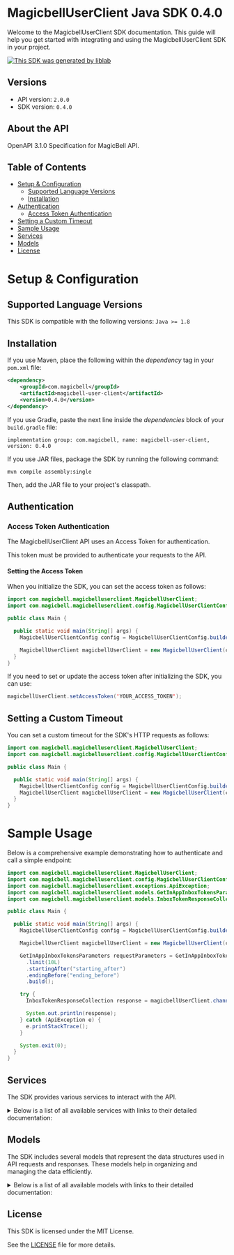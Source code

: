 # MagicbellUserClient Java SDK 0.4.0

Welcome to the MagicbellUserClient SDK documentation. This guide will help you get started with integrating and using the MagicbellUserClient SDK in your project.

[![This SDK was generated by liblab](https://public-liblab-readme-assets.s3.us-east-1.amazonaws.com/built-by-liblab-icon.svg)](https://liblab.com/?utm_source=readme)

## Versions

- API version: `2.0.0`
- SDK version: `0.4.0`

## About the API

OpenAPI 3.1.0 Specification for MagicBell API.

## Table of Contents

- [Setup & Configuration](#setup--configuration)
  - [Supported Language Versions](#supported-language-versions)
  - [Installation](#installation)
- [Authentication](#authentication)
  - [Access Token Authentication](#access-token-authentication)
- [Setting a Custom Timeout](#setting-a-custom-timeout)
- [Sample Usage](#sample-usage)
- [Services](#services)
- [Models](#models)
- [License](#license)

# Setup & Configuration

## Supported Language Versions

This SDK is compatible with the following versions: `Java >= 1.8`

## Installation

If you use Maven, place the following within the _dependency_ tag in your `pom.xml` file:

```XML
<dependency>
    <groupId>com.magicbell</groupId>
    <artifactId>magicbell-user-client</artifactId>
    <version>0.4.0</version>
</dependency>
```

If you use Gradle, paste the next line inside the _dependencies_ block of your `build.gradle` file:

```Gradle
implementation group: com.magicbell, name: magicbell-user-client, version: 0.4.0
```

If you use JAR files, package the SDK by running the following command:

```shell
mvn compile assembly:single
```

Then, add the JAR file to your project's classpath.

## Authentication

### Access Token Authentication

The MagicbellUserClient API uses an Access Token for authentication.

This token must be provided to authenticate your requests to the API.

#### Setting the Access Token

When you initialize the SDK, you can set the access token as follows:

```java
import com.magicbell.magicbelluserclient.MagicbellUserClient;
import com.magicbell.magicbelluserclient.config.MagicbellUserClientConfig;

public class Main {

  public static void main(String[] args) {
    MagicbellUserClientConfig config = MagicbellUserClientConfig.builder().accessToken("YOUR_ACCESS_TOKEN").build();

    MagicbellUserClient magicbellUserClient = new MagicbellUserClient(config);
  }
}

```

If you need to set or update the access token after initializing the SDK, you can use:

```java
magicbellUserClient.setAccessToken('YOUR_ACCESS_TOKEN');
```

## Setting a Custom Timeout

You can set a custom timeout for the SDK's HTTP requests as follows:

```java
import com.magicbell.magicbelluserclient.MagicbellUserClient;
import com.magicbell.magicbelluserclient.config.MagicbellUserClientConfig;

public class Main {

  public static void main(String[] args) {
    MagicbellUserClientConfig config = MagicbellUserClientConfig.builder().timeout(10000).build();
    MagicbellUserClient magicbellUserClient = new MagicbellUserClient(config);
  }
}

```

# Sample Usage

Below is a comprehensive example demonstrating how to authenticate and call a simple endpoint:

```java
import com.magicbell.magicbelluserclient.MagicbellUserClient;
import com.magicbell.magicbelluserclient.config.MagicbellUserClientConfig;
import com.magicbell.magicbelluserclient.exceptions.ApiException;
import com.magicbell.magicbelluserclient.models.GetInAppInboxTokensParameters;
import com.magicbell.magicbelluserclient.models.InboxTokenResponseCollection;

public class Main {

  public static void main(String[] args) {
    MagicbellUserClientConfig config = MagicbellUserClientConfig.builder().accessToken("YOUR_ACCESS_TOKEN").build();

    MagicbellUserClient magicbellUserClient = new MagicbellUserClient(config);

    GetInAppInboxTokensParameters requestParameters = GetInAppInboxTokensParameters.builder()
      .limit(10L)
      .startingAfter("starting_after")
      .endingBefore("ending_before")
      .build();

    try {
      InboxTokenResponseCollection response = magicbellUserClient.channels.getInAppInboxTokens(requestParameters);

      System.out.println(response);
    } catch (ApiException e) {
      e.printStackTrace();
    }

    System.exit(0);
  }
}

```

## Services

The SDK provides various services to interact with the API.

<details> 
<summary>Below is a list of all available services with links to their detailed documentation:</summary>

| Name                                                                                                                                         |
| :------------------------------------------------------------------------------------------------------------------------------------------- |
| ChannelsService: [[Java](documentation/services/ChannelsService.md)] [[Kotlin](documentation/services/ChannelsService.kt.md)]                |
| IntegrationsService: [[Java](documentation/services/IntegrationsService.md)] [[Kotlin](documentation/services/IntegrationsService.kt.md)]    |
| NotificationsService: [[Java](documentation/services/NotificationsService.md)] [[Kotlin](documentation/services/NotificationsService.kt.md)] |

</details>

## Models

The SDK includes several models that represent the data structures used in API requests and responses. These models help in organizing and managing the data efficiently.

<details> 
<summary>Below is a list of all available models with links to their detailed documentation:</summary>

| Name                                                                                           | Description |
| :--------------------------------------------------------------------------------------------- | :---------- |
| [InboxTokenResponseCollection](documentation/models/InboxTokenResponseCollection.md)           |             |
| [InboxToken](documentation/models/InboxToken.md)                                               |             |
| [InboxTokenResponse](documentation/models/InboxTokenResponse.md)                               |             |
| [DiscardResult](documentation/models/DiscardResult.md)                                         |             |
| [ApnsTokenCollection](documentation/models/ApnsTokenCollection.md)                             |             |
| [ApnsTokenPayload](documentation/models/ApnsTokenPayload.md)                                   |             |
| [ApnsToken](documentation/models/ApnsToken.md)                                                 |             |
| [ExpoTokenCollection](documentation/models/ExpoTokenCollection.md)                             |             |
| [ExpoTokenPayload](documentation/models/ExpoTokenPayload.md)                                   |             |
| [ExpoToken](documentation/models/ExpoToken.md)                                                 |             |
| [FcmTokenCollection](documentation/models/FcmTokenCollection.md)                               |             |
| [FcmTokenPayload](documentation/models/FcmTokenPayload.md)                                     |             |
| [FcmToken](documentation/models/FcmToken.md)                                                   |             |
| [SlackTokenCollection](documentation/models/SlackTokenCollection.md)                           |             |
| [SlackTokenPayload](documentation/models/SlackTokenPayload.md)                                 |             |
| [SlackToken](documentation/models/SlackToken.md)                                               |             |
| [TeamsTokenCollection](documentation/models/TeamsTokenCollection.md)                           |             |
| [TeamsTokenPayload](documentation/models/TeamsTokenPayload.md)                                 |             |
| [TeamsToken](documentation/models/TeamsToken.md)                                               |             |
| [WebPushTokenCollection](documentation/models/WebPushTokenCollection.md)                       |             |
| [WebPushTokenPayload](documentation/models/WebPushTokenPayload.md)                             |             |
| [WebPushToken](documentation/models/WebPushToken.md)                                           |             |
| [InboxConfigPayload](documentation/models/InboxConfigPayload.md)                               |             |
| [SlackInstallation](documentation/models/SlackInstallation.md)                                 |             |
| [SlackFinishInstallResponse](documentation/models/SlackFinishInstallResponse.md)               |             |
| [SlackStartInstall](documentation/models/SlackStartInstall.md)                                 |             |
| [SlackStartInstallResponseContent](documentation/models/SlackStartInstallResponseContent.md)   |             |
| [TemplatesInstallation](documentation/models/TemplatesInstallation.md)                         |             |
| [WebPushStartInstallationResponse](documentation/models/WebPushStartInstallationResponse.md)   |             |
| [NotificationCollection](documentation/models/NotificationCollection.md)                       |             |
| [Links](documentation/models/Links.md)                                                         |             |
| [Notification](documentation/models/Notification.md)                                           |             |
| [GetInAppInboxTokensParameters](documentation/models/GetInAppInboxTokensParameters.md)         |             |
| [GetMobilePushApnsTokensParameters](documentation/models/GetMobilePushApnsTokensParameters.md) |             |
| [GetMobilePushExpoTokensParameters](documentation/models/GetMobilePushExpoTokensParameters.md) |             |
| [GetMobilePushFcmTokensParameters](documentation/models/GetMobilePushFcmTokensParameters.md)   |             |
| [GetSlackTokensParameters](documentation/models/GetSlackTokensParameters.md)                   |             |
| [GetTeamsTokensParameters](documentation/models/GetTeamsTokensParameters.md)                   |             |
| [GetWebPushTokensParameters](documentation/models/GetWebPushTokensParameters.md)               |             |
| [ListNotificationsParameters](documentation/models/ListNotificationsParameters.md)             |             |

</details>

## License

This SDK is licensed under the MIT License.

See the [LICENSE](LICENSE) file for more details.
